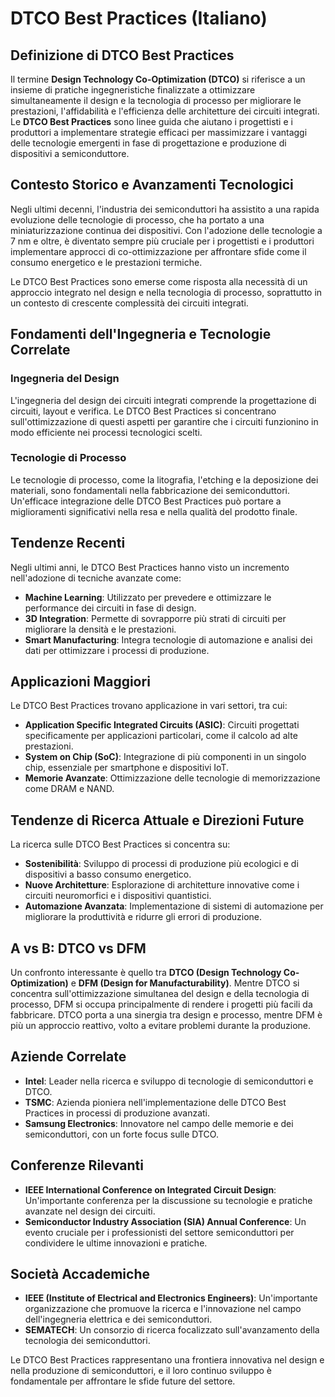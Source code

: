 # DTCO Best Practices (Italiano)

## Definizione di DTCO Best Practices

Il termine **Design Technology Co-Optimization (DTCO)** si riferisce a un insieme di pratiche ingegneristiche finalizzate a ottimizzare simultaneamente il design e la tecnologia di processo per migliorare le prestazioni, l'affidabilità e l'efficienza delle architetture dei circuiti integrati. Le **DTCO Best Practices** sono linee guida che aiutano i progettisti e i produttori a implementare strategie efficaci per massimizzare i vantaggi delle tecnologie emergenti in fase di progettazione e produzione di dispositivi a semiconduttore.

## Contesto Storico e Avanzamenti Tecnologici

Negli ultimi decenni, l'industria dei semiconduttori ha assistito a una rapida evoluzione delle tecnologie di processo, che ha portato a una miniaturizzazione continua dei dispositivi. Con l'adozione delle tecnologie a 7 nm e oltre, è diventato sempre più cruciale per i progettisti e i produttori implementare approcci di co-ottimizzazione per affrontare sfide come il consumo energetico e le prestazioni termiche.

Le DTCO Best Practices sono emerse come risposta alla necessità di un approccio integrato nel design e nella tecnologia di processo, soprattutto in un contesto di crescente complessità dei circuiti integrati.

## Fondamenti dell'Ingegneria e Tecnologie Correlate

### Ingegneria del Design

L'ingegneria del design dei circuiti integrati comprende la progettazione di circuiti, layout e verifica. Le DTCO Best Practices si concentrano sull'ottimizzazione di questi aspetti per garantire che i circuiti funzionino in modo efficiente nei processi tecnologici scelti.

### Tecnologie di Processo

Le tecnologie di processo, come la litografia, l'etching e la deposizione dei materiali, sono fondamentali nella fabbricazione dei semiconduttori. Un'efficace integrazione delle DTCO Best Practices può portare a miglioramenti significativi nella resa e nella qualità del prodotto finale.

## Tendenze Recenti

Negli ultimi anni, le DTCO Best Practices hanno visto un incremento nell'adozione di tecniche avanzate come:

- **Machine Learning**: Utilizzato per prevedere e ottimizzare le performance dei circuiti in fase di design.
- **3D Integration**: Permette di sovrapporre più strati di circuiti per migliorare la densità e le prestazioni.
- **Smart Manufacturing**: Integra tecnologie di automazione e analisi dei dati per ottimizzare i processi di produzione.

## Applicazioni Maggiori

Le DTCO Best Practices trovano applicazione in vari settori, tra cui:

- **Application Specific Integrated Circuits (ASIC)**: Circuiti progettati specificamente per applicazioni particolari, come il calcolo ad alte prestazioni.
- **System on Chip (SoC)**: Integrazione di più componenti in un singolo chip, essenziale per smartphone e dispositivi IoT.
- **Memorie Avanzate**: Ottimizzazione delle tecnologie di memorizzazione come DRAM e NAND.

## Tendenze di Ricerca Attuale e Direzioni Future

La ricerca sulle DTCO Best Practices si concentra su:

- **Sostenibilità**: Sviluppo di processi di produzione più ecologici e di dispositivi a basso consumo energetico.
- **Nuove Architetture**: Esplorazione di architetture innovative come i circuiti neuromorfici e i dispositivi quantistici.
- **Automazione Avanzata**: Implementazione di sistemi di automazione per migliorare la produttività e ridurre gli errori di produzione.

## A vs B: DTCO vs DFM

Un confronto interessante è quello tra **DTCO (Design Technology Co-Optimization)** e **DFM (Design for Manufacturability)**. Mentre DTCO si concentra sull'ottimizzazione simultanea del design e della tecnologia di processo, DFM si occupa principalmente di rendere i progetti più facili da fabbricare. DTCO porta a una sinergia tra design e processo, mentre DFM è più un approccio reattivo, volto a evitare problemi durante la produzione.

## Aziende Correlate

- **Intel**: Leader nella ricerca e sviluppo di tecnologie di semiconduttori e DTCO.
- **TSMC**: Azienda pioniera nell'implementazione delle DTCO Best Practices in processi di produzione avanzati.
- **Samsung Electronics**: Innovatore nel campo delle memorie e dei semiconduttori, con un forte focus sulle DTCO.

## Conferenze Rilevanti

- **IEEE International Conference on Integrated Circuit Design**: Un'importante conferenza per la discussione su tecnologie e pratiche avanzate nel design dei circuiti.
- **Semiconductor Industry Association (SIA) Annual Conference**: Un evento cruciale per i professionisti del settore semiconduttori per condividere le ultime innovazioni e pratiche.

## Società Accademiche

- **IEEE (Institute of Electrical and Electronics Engineers)**: Un'importante organizzazione che promuove la ricerca e l'innovazione nel campo dell'ingegneria elettrica e dei semiconduttori.
- **SEMATECH**: Un consorzio di ricerca focalizzato sull'avanzamento della tecnologia dei semiconduttori.

Le DTCO Best Practices rappresentano una frontiera innovativa nel design e nella produzione di semiconduttori, e il loro continuo sviluppo è fondamentale per affrontare le sfide future del settore.